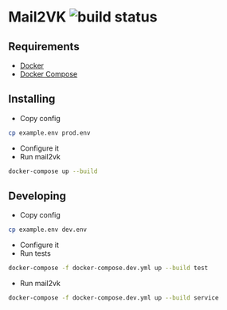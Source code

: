 # Mail2VK ![build status](https://travis-ci.org/Kistriver/mail2vk.svg?branch=master)

## Requirements
* [Docker](https://www.docker.com/products/overview)
* [Docker Compose](https://docs.docker.com/compose/install/)

## Installing
* Copy config
```bash
cp example.env prod.env
```
* Configure it
* Run mail2vk
```bash
docker-compose up --build
```

## Developing
* Copy config
```bash
cp example.env dev.env
```
* Configure it
* Run tests
```bash
docker-compose -f docker-compose.dev.yml up --build test
```
* Run mail2vk
```bash
docker-compose -f docker-compose.dev.yml up --build service
```

